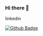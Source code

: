 ### Hi there 👋

<!--
**tarikozturk-05/tarikozturk-05** is a ✨ _special_ ✨ repository because its `README.md` (this file) appears on your GitHub profile.

Here are some ideas to get you started:
:telescope: I’m currently working on html,javascript,css,sass,bootstrap,computal thinking
:seedling: I’m currently learning fronted end backend
:dancers: I’m looking to collaborate on ...
:thinking_face: I’m looking to collaborate on my projects, please feel free to collaborate.
:speech_balloon: Ask me about JavaScript and Html,css
:mailbox: How to reach me:e-posta
:mailbox: LinkedIn --> linkedin


[![Github Badge](https://img.shields.io/badge/-Github-000?style=quare&labelColor=000&logo=Github&logoColor=white&link=link)](link)
